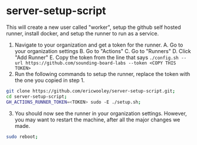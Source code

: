 # server-setup-script

This will create a new user called "worker", setup the github self hosted runner, install docker, and setup the runner to run as a service.

1. Navigate to your organization and get a token for the runner.
   A. Go to your organization settings
    B. Go to "Actions"
    C. Go to "Runners"
    D. Click "Add Runner"
    E. Copy the token from the line that says `./config.sh --url https://github.com/sounding-board-labs --token <COPY THIS TOKEN>`
2. Run the following commands to setup the runner, replace the token with the one you copied in step 1.
```bash
git clone https://github.com/ericwooley/server-setup-script.git;
cd server-setup-script;
GH_ACTIONS_RUNNER_TOKEN=<TOKEN> sudo -E ./setup.sh;
```
3. You should now see the runner in your organization settings. However, you may want to restart the machine, after all the major changes we made.
```bash
sudo reboot;
```

